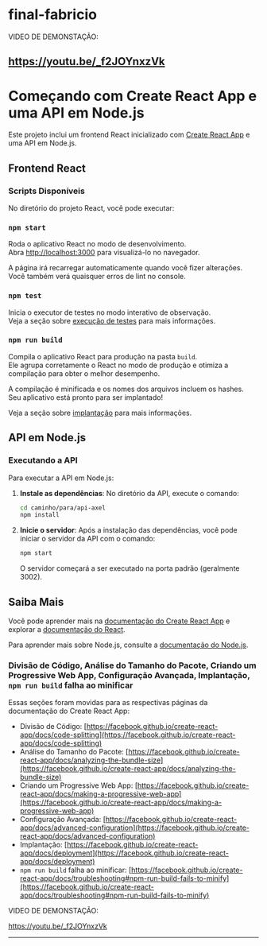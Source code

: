 # final-fabricio
VIDEO DE DEMONSTAÇÃO:

https://youtu.be/_f2JOYnxzVk
---

# Começando com Create React App e uma API em Node.js

Este projeto inclui um frontend React inicializado com [Create React App](https://github.com/facebook/create-react-app) e uma API em Node.js.

## Frontend React

### Scripts Disponíveis

No diretório do projeto React, você pode executar:

### `npm start`

Roda o aplicativo React no modo de desenvolvimento.\
Abra [http://localhost:3000](http://localhost:3000) para visualizá-lo no navegador.

A página irá recarregar automaticamente quando você fizer alterações.\
Você também verá quaisquer erros de lint no console.

### `npm test`

Inicia o executor de testes no modo interativo de observação.\
Veja a seção sobre [execução de testes](https://facebook.github.io/create-react-app/docs/running-tests) para mais informações.

### `npm run build`

Compila o aplicativo React para produção na pasta `build`.\
Ele agrupa corretamente o React no modo de produção e otimiza a compilação para obter o melhor desempenho.

A compilação é minificada e os nomes dos arquivos incluem os hashes.\
Seu aplicativo está pronto para ser implantado!

Veja a seção sobre [implantação](https://facebook.github.io/create-react-app/docs/deployment) para mais informações.

## API em Node.js

### Executando a API

Para executar a API em Node.js:

1. **Instale as dependências**: No diretório da API, execute o comando:

   ```bash
   cd caminho/para/api-axel
   npm install
   ```

2. **Inicie o servidor**: Após a instalação das dependências, você pode iniciar o servidor da API com o comando:

   ```bash
   npm start
   ```

   O servidor começará a ser executado na porta padrão (geralmente 3002).


## Saiba Mais

Você pode aprender mais na [documentação do Create React App](https://facebook.github.io/create-react-app/docs/getting-started) e explorar a [documentação do React](https://reactjs.org/).

Para aprender mais sobre Node.js, consulte a [documentação do Node.js](https://nodejs.org/).

### Divisão de Código, Análise do Tamanho do Pacote, Criando um Progressive Web App, Configuração Avançada, Implantação, `npm run build` falha ao minificar

Essas seções foram movidas para as respectivas páginas da documentação do Create React App:

- Divisão de Código: [https://facebook.github.io/create-react-app/docs/code-splitting](https://facebook.github.io/create-react-app/docs/code-splitting)
- Análise do Tamanho do Pacote: [https://facebook.github.io/create-react-app/docs/analyzing-the-bundle-size](https://facebook.github.io/create-react-app/docs/analyzing-the-bundle-size)
- Criando um Progressive Web App: [https://facebook.github.io/create-react-app/docs/making-a-progressive-web-app](https://facebook.github.io/create-react-app/docs/making-a-progressive-web-app)
- Configuração Avançada: [https://facebook.github.io/create-react-app/docs/advanced-configuration](https://facebook.github.io/create-react-app/docs/advanced-configuration)
- Implantação: [https://facebook.github.io/create-react-app/docs/deployment](https://facebook.github.io/create-react-app/docs/deployment)
- `npm run build` falha ao minificar: [https://facebook.github.io/create-react-app/docs/troubleshooting#npm-run-build-fails-to-minify](https://facebook.github.io/create-react-app/docs/troubleshooting#npm-run-build-fails-to-minify)


VIDEO DE DEMONSTAÇÃO:

https://youtu.be/_f2JOYnxzVk

---

